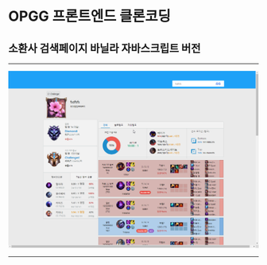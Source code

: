 # OPGG 프론트엔드 클론코딩
## 소환사 검색페이지 바닐라 자바스크립트 버전
---
<img src="https://github.com/pikpokjeon/summoner-search-page2/blob/main/chrome_2MU4AxtJBf.png" width="1000">

---
